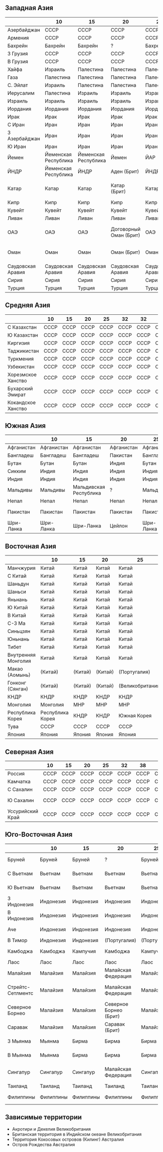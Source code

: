 ## Западная Азия

|                   |10                     |15                     |20                     |25                     |32                     |38                 |55                 |61                 |62                 |64                 |...            |...            |
|-------------------|-----------------------|-----------------------|-----------------------|-----------------------|-----------------------|-------------------|-------------------|-------------------|-------------------|-------------------|---------------|---------------|
|Азербайджан        |СССР                   |СССР                   |СССР                   |СССР                   |СССР                   |СССР               |СССР               |СССР               |СССР               |СССР               |СССР           |Персия         |
|Армения            |СССР                   |СССР                   |СССР                   |СССР                   |СССР                   |СССР               |СССР               |СССР               |СССР               |СССР               |СССР           |Персия         |
|Бахрейн            |Бахрейн                |Бахрейн                |?                      |Бахрейн                |?                      |?                  |?                  |?                  |?                  |?                  |?              |?              |
|З Грузия           |СССР                   |СССР                   |СССР                   |СССР                   |СССР                   |СССР               |СССР               |СССР               |СССР               |СССР               |СССР           |Османия        |
|В Грузия           |СССР                   |СССР                   |СССР                   |СССР                   |СССР                   |СССР               |СССР               |СССР               |СССР               |СССР               |СССР           |Персия        |
|Хайфа              |Израиль                |Палестина              |Палестина              |Палестина              |Палестина              |Палестина          |Великобритания     |Великобритания     |Великобритания     |Великобритания     |Османия        |Османия        |
|Газа               |Палестина              |Палестина              |Палестина              |Палестина              |Палестина              |Палестина          |Великобритания     |Великобритания     |Великобритания     |Великобритания     |Османия        |Османия        |
|С. Эйлат           |Израиль                |Палестина              |Палестина              |Палестина              |Палестина              |Палестина          |Великобритания     |Великобритания     |Великобритания     |Великобритания     |Османия        |Османия        |
|Иерусалим          |Палестина              |Израиль                |Израиль                |Израиль                |Израиль                |Израиль            |Великобритания     |Великобритания     |Великобритания     |Великобритания     |Османия        |Османия        |
|Израиль            |Израиль                |Израиль                |Израиль                |Израиль                |Израиль                |Израиль            |Великобритания     |Великобритания     |Великобритания     |Великобритания     |Османия        |Османия        |
|Иордания           |Иордания               |Иордания               |Иордания               |Иордания               |Иордания               |Иордания           |Великобритания     |Великобритания     |Великобритания     |Великобритания     |Османия        |Османия        |
|Ирак               |Ирак                   |Ирак                   |Ирак                   |Ирак                   |Ирак                   |Ирак               |Ирак               |Ирак               |Ирак               |Ирак               |Османия        |Османия        |
|С Иран             |Иран                   |Иран                   |Иран                   |Иран                   |Иран                   |Иран               |СССР               |Иран               |Персия             |Персия             |Персия         |Персия         |
|З Азербайджан      |Иран                   |Иран                   |Иран                   |Иран                   |Иран                   |Иран               |СССР               |Иран               |Персия             |Персия             |Персия         |Персия         |
|Ю Иран             |Иран                   |Иран                   |Иран                   |Иран                   |Иран                   |Иран               |Персия             |Иран               |Персия             |Персия             |Персия         |Персия         |
|Йемен              |Йеменская Республика   |Йеменская Республика   |Йемен                  |ЙАР                    |Йемен                  |Йемен              |Йемен              |Йемен              |Йемен              |Йемен              |Йемен          |Османия        |
|ЙНДР               |Йеменская Республика   |ЙНДР                   |Аден (Брит)            |ЙНДР                   |Южный Йемен            |(Великобритания)   |Великобритания     |Великобритания     |Великобритания     |Великобритания     |Аден (Брит)    |Османия        |
|Катар              |Катар                  |Катар                  |Катар (Брит)           |Катар                  |Оман и Маскат (Брит)   |(Великобритания)   |Великобритания     |Великобритания     |Великобритания     |Великобритания     |Оман           |Османия        |
|Кипр               |Кипр                   |Кипр                   |Кипр                   |Кипр                   |Кипр                   |Кипр               |Великобритания     |Великобритания     |Великобритания     |Великобритания     |Османия        |Османия        |
|Кувейт             |Кувейт                 |Кувейт                 |Кувейт                 |Кувейт                 |Кувейт                 |(Великобритания)   |Великобритания     |Великобритания     |Великобритания     |Великобритания     |Османия        |Османия        |
|Ливан              |Ливан                  |Ливан                  |Ливан                  |Ливан                  |Ливан                  |Ливан              |Ливан              |Франция            |Франция            |Франция            |Османия        |Османия        |
|ОАЭ                |ОАЭ                    |ОАЭ                    |Договорный Оман (Брит) |ОАЭ                    |Оман и Маскат (Брит)   |Дог. Оман (Брит)   |Великобритания     |Великобритания     |Великобритания     |Великобритания     |Оман           |Османия        |
|Оман               |Оман                   |Оман                   |Оман (Брит)            |Оман                   |Оман и Маскат (Брит)   |Великобритания     |Оман               |Оман               |Оман               |Оман               |Оман           |Османия        |
|Саудовская Аравия  |Саудовская Аравия      |Саудовская Аравия      |Саудовская Аравия      |Саудовская Аравия      |Саудовская Аравия      |Саудовская Аравия  |Саудовская Аравия  |Саудовская Аравия  |Саудовская Аравия  |Саудовская Аравия  |Неджд          |Османия        |
|Сирия              |Сирия                  |Сирия                  |Сирия                  |Сирия                  |Сирия                  |Сирия              |Сирия              |Франция            |Франция            |Франция            |Османия        |Османия        |
|Турция             |Турция                 |Турция                 |Турция                 |Турция                 |Турция                 |Турция             |Турция             |Турция             |Турция             |Турция             |Османия        |Османия        |

## Средняя Азия

|                   |10     |15     |20     |25     |32     |32     |55     |61     |62     |64     |...    |...    |
|-------------------|-------|-------|-------|-------|-------|-------|-------|-------|-------|-------|-------|-------|
|С Казахстан        |СССР   |СССР   |СССР   |СССР   |СССР   |СССР   |СССР   |СССР   |СССР   |СССР   |СССР   |СССР   |
|Ю Казахстан        |СССР   |СССР   |СССР   |СССР   |СССР   |СССР   |СССР   |СССР   |СССР   |СССР   |СССР   |Персия |
|Киргизия           |СССР   |СССР   |СССР   |СССР   |СССР   |СССР   |СССР   |СССР   |СССР   |СССР   |СССР   |Персия |
|Таджикистан        |СССР   |СССР   |СССР   |СССР   |СССР   |СССР   |СССР   |СССР   |СССР   |СССР   |СССР   |Персия |
|Туркмения          |СССР   |СССР   |СССР   |СССР   |СССР   |СССР   |СССР   |СССР   |СССР   |СССР   |СССР   |Персия |
|Узбекистан         |СССР   |СССР   |СССР   |СССР   |СССР   |СССР   |СССР   |СССР   |СССР   |СССР   |СССР   |Персия |
|Хорезмское Ханство |СССР   |СССР   |СССР   |СССР   |СССР   |СССР   |СССР   |СССР   |СССР   |СССР   |Хорезм |Персия |
|Бухарский Эмират   |СССР   |СССР   |СССР   |СССР   |СССР   |СССР   |СССР   |СССР   |СССР   |СССР   |Бухара |Персия |
|Кокандское Ханство |СССР   |СССР   |СССР   |СССР   |СССР   |СССР   |СССР   |СССР   |СССР   |СССР   |Коканд |Персия |

## Южная Азия

|           |10         |15                     |20         |25         |32         |38             |55             |61             |62             |64             |...                |...        |
|-----------|-----------|-----------------------|-----------|-----------|-----------|---------------|---------------|---------------|---------------|---------------|-------------------|-----------|
|Афганистан |Афганистан |Афганистан             |Афганистан |Афганистан |Афганистан |Афганистан     |Афганистан     |Афганистан     |Афганистан     |Афганистан     |Афганистан         |Индия      |
|Бангладеш  |Бангладеш  |Бангладеш              |Пакистан   |Бангладеш  |Пакистан   |Пакистан       |Великобритания |Индия (Брит)   |Великобритания |Великобритания |Индия              |Индокитай  |
|Бутан      |Бутан      |Бутан                  |Индия      |Бутан      |(Индия)    |Индия          |Бутан          |Бутан          |Бутан          |Бутан          |(Индия)            |Индия      |
|Сикким     |Индия      |Индия                  |Индия      |Индия      |(Индия)    |Индия          |Великобритания |Индия (Брит)   |Великобритания |Великобритания |(Индия)            |Индия      |
|Индия      |Индия      |Индия                  |Индия      |Индия      |Индия      |Индия          |Великобритания |Индия (Брит)   |Великобритания |Великобритания |(Великобритания)   |Индия      |
|Мальдивы   |Мальдивы   |Мальдивская Республика |?          |Мальдивы   |Мальдивы   |Великобритания |Великобритания |Великобритания |Великобритания |Великобритания |(Великобритания)   |Индия      |
|Непал      |Непал      |Непал                  |Непал      |Непал      |Непал      |Непал          |Непал          |Непал          |Непал          |Непал          |Непал (Брит)       |Индия      |
|Пакистан   |Пакистан   |Пакистан               |Пакистан   |Пакистан   |Пакистан   |Пакистан       |Великобритания |Индия (Брит)   |Великобритания |Великобритания |Белуджистан (Брит) |Индия      |
|Шри-Ланка  |Шри-Ланка  |Шри-Ланка              |Цейлон     |Шри-Ланка  |Цейлон     |Цейлон         |Великобритания |Великобритания |Великобритания |Великобритания |(Великобритания)   |Индия      |

## Восточная Азия

|                       |10                 |15         |20         |25                 |32                 |38                 |55             |61             |62                     |64             |...            |...            |
|-----------------------|-------------------|-----------|-----------|-------------------|-------------------|-------------------|---------------|---------------|-----------------------|---------------|---------------|---------------|
|Манчжурия              |Китай              |Китай      |Китай      |Китай              |Китай              |Китай              |СССР           |Манчжоу-Го (J) |Манчжоу-Го             |Манчжоу-Го     |Цин            |НРВС           |
|С Китай                |Китай              |Китай      |Китай      |Китай              |Китай              |Китай              |Нац. Китай     |Манчжоу-Го (J) |Манчжоу-Го             |Манчжоу-Го     |Цин            |НРВС           |
|Шаньдун                |Китай              |Китай      |Китай      |Китай              |Китай              |Китай              |Ком. Китай     |Япония (J)     |Япония                 |Япония         |Цин            |Китай          |
|Шаньси                 |Китай              |Китай      |Китай      |Китай              |Китай              |Китай              |Ком. Китай     |Япония (J)     |Шаньси                 |Шаньси         |Цин            |Китай          |
|Яньнань                |Китай              |Китай      |Китай      |Китай              |Китай              |Китай              |Нац. Китай     |Ком. Китай     |Ком. Китай             |Ком. Китай     |Цин            |Китай          |
|Ю Китай                |Китай              |Китай      |Китай      |Китай              |Китай              |Китай              |Нац. Китай     |Клика Гуанси   |Клика Гуанси           |Клика Гуанси   |Цин            |Китай          |
|В Китай                |Китай              |Китай      |Китай      |Китай              |Китай              |Китай              |Нац. Китай     |Нац. Китай     |Нац. Китай             |Нац. Китай     |Цин            |Китай          |
|С-З Ма                 |Китай              |Китай      |Китай      |Китай              |Китай              |Китай              |С-З Ма         |С-З Ма         |С-З Ма                 |С-З Ма         |Цин            |Китай          |
|Синьцзян               |Китай              |Китай      |Китай      |Китай              |Китай              |Китай              |Синьцзян       |Синьцзян       |Синьцзян               |Синьцзян       |Цин            |Китай          |
|Юньнань                |Китай              |Китай      |Китай      |Китай              |Китай              |Китай              |Юньнань        |Юньнань        |Юньнань                |Юньнань        |Цин            |Китай          |
|Тибет                  |Китай              |Китай      |Китай      |Китай              |Китай              |Китай              |Тибет          |Тибет          |Тибет                  |Тибет          |Цин            |Китай          |
|Внутренняя Монголия    |Китай              |Китай      |Китай      |Китай              |Китай              |Китай              |Ком. Китай     |Мэнцзян  (J)   |Внутренняя Монголия    |Нац. Китай     |Цин            |Китай          |
|Макао (Аомынь)         |(Китай)            |(Китай)    |(Китай)    |(Португалия)       |Португалия         |?                  |Португалия     |Португалия     |Португалия             |Португалия     |Португалия     |Китай          |
|Гонконг (Сянган)       |(Китай)            |(Китай)    |(Китай)    |(Великобритания)   |Великобритания     |?                  |Великобритания |Великобритания |Великобритания         |Великобритания |Великобритания |Китай          |
|КНДР                   |КНДР               |КНДР       |КНДР       |КНДР               |КНДР               |КНДР               |СССР           |Япония     (J) |Япония                 |Япония         |Корея (Цин)    |НРВС           |
|Монголия               |Монголия           |МНР        |МНР        |МНР                |МНР                |МНР                |Монголия       |Монголия       |Монголия               |Монголия       |Цин            |Китай          |
|Республика Корея       |Республика Корея   |КНДР       |КНДР       |Южная Корея        |Республика Корея   |Республика Корея   |США            |Япония     (J) |Япония                 |Япония         |Корея (Цин)    |НРВС           |
|Тува                   |СССР               |СССР       |СССР       |СССР               |СССР               |СССР               |СССР           |Танну-Тува     |Тува                   |Тува           |Цин            |Тува           |           
|Япония                 |Япония             |Япония     |Япония     |Япония             |Япония             |Япония             |США            |Япония     (J) |Япония                 |Япония         |Япония         |НРВС           |

## Северная Азия

|                   |10     |15     |20     |25     |32     |38     |55     |61         |62     |64     |...    |...    |
|-------------------|-------|-------|-------|-------|-------|-------|-------|-----------|-------|-------|-------|-------|
|Россия             |СССР   |СССР   |СССР   |СССР   |СССР   |СССР   |СССР   |СССР       |СССР   |СССР   |СССР   |СССР   |
|Камчатка           |СССР   |СССР   |СССР   |СССР   |СССР   |СССР   |СССР   |СССР       |СССР   |СССР   |СССР   |НРВС   |
|С Сахалин          |СССР   |СССР   |СССР   |СССР   |СССР   |СССР   |СССР   |СССР       |СССР   |СССР   |СССР   |НРВС   |
|Ю Сахалин          |СССР   |СССР   |СССР   |СССР   |СССР   |СССР   |СССР   |Япония (J) |Япония |Япония |Япония |НРВС   |
|Уссурийский Край   |СССР   |СССР   |СССР   |СССР   |СССР   |СССР   |СССР   |СССР       |СССР   |СССР   |СССР   |НРВС   |

## Юго-Восточная Азия

|                   |10         |15         |20                     |25             |32                 |38             |55             |50-е           |61             |62             |64             |...                        |...            |
|-------------------|-----------|-----------|-----------------------|---------------|-------------------|---------------|---------------|---------------|---------------|---------------|---------------|---------------------------|---------------|
|Бруней             |Бруней     |Бруней     |?                      |Бруней         |(Великобритания)   |Великобритания |Бруней         |Япония     (J) |Малайя (Брит)  |Великобритания |Великобритания |Бруней                     |НРВС           |
|С Вьетнам          |Вьетнам    |Вьетнам    |Вьетнам                |Вьетнам        |ДРВ                |ДРВ            |Франция        |Вьетнам    (J) |Франция        |Франция        |Франция        |Вьетнам (Цин)              |Индокитай      |
|Ю Вьетнам          |Вьетнам    |Вьетнам    |Вьетнам                |Вьетнам        |Ю Вьетнам          |Ю Вьетнам      |Франция        |Вьетнам    (J) |Франция        |Франция        |Франция        |Кохинхина (Фр)             |Индокитай      |
|З Индонезия        |Индонезия  |Индонезия  |Индонезия              |Индонезия      |Индонезия          |Индонезия      |Нидерланды     |Япония     (J) |Ост-Индия (Нид)|Нидерланды     |Нидерланды     |Нидерланды                 |НРВС           |
|В Индонезия        |Индонезия  |Индонезия  |Индонезия              |Индонезия      |Индонезия          |Индонезия      |Нидерланды     |Япония     (J) |Ост-Индия (Нид)|Нидерланды     |Нидерланды     |Нидерланды                 |Австралазия    |
|Аче                |Индонезия  |Индонезия  |Индонезия              |Индонезия      |Индонезия          |Индонезия      |Нидерланды     |Япония     (J) |Ост-Индия (Нид)|Нидерланды     |Нидерланды     |Аче                        |Индокитай      |
|В Тимор            |Индонезия  |Индонезия  |(Португалия)           |(Португалия)   |Португалия         |?              |Португалия     |Япония     (J) |   |Португалия     |Португалия     |Португалия                 |Индокитай      |
|Камбоджа           |Камбоджа   |Кампучия   |Камбоджа               |Кампучия       |Камбоджа           |Камбоджа       |Камбоджа       |Кампучия   (J) |Франция        |Франция        |Франция        |Камбоджа (Фр)              |Индокитай      |
|Лаос               |Лаос       |Лаос       |Лаос                   |Лаос           |Лаос               |Лаос           |Франция        |Лаос       (J) |Франция        |Франция        |Франция        |Лаос                       |Индокитай      |
|Малайзия           |Малайзия   |Малайзия   |Малайская Федерация    |Малайзия       |Малайзия           |Малайя         |Великобритания |Япония     (J) |Малайя (Брит)  |Великобритания |Великобритания |Южная Малакка              |Индокитай      |
|Стрейтс-Сетлментс  |Малайзия   |Малайзия   |Малайская Федерация    |Малайзия       |Малайзия           |Малайя         |Великобритания |Япония     (J) |Малайя (Брит)  |Великобритания |Великобритания |Стрейтс-Сетлментс (Брит)   |Индокитай      |
|Северное Борнео    |Малайзия   |Малайзия   |Северное Борнео (Брит) |Малайзия       |Малайзия           |Великобритания |Великобритания |Япония     (J) |Малайя (Брит)  |Великобритания |Великобритания |-                          |НРВС           |
|Саравак            |Малайзия   |Малайзия   |Саравак (Брит)         |Малайзия       |Малайзия           |Великобритания |Великобритания |Япония     (J) |Малайя (Брит)  |Великобритания |Великобритания |-                          |НРВС           |
|З Мьянма           |Мьянма     |Бирма      |Бирма                  |Бирма          |Бирма              |Бирма          |Великобритания |Бирма      (J) |Индия (Брит)   |Великобритания |Великобритания |Бирма (Цин)                |Индокитай      |
|В Мьянма           |Мьянма     |Бирма      |Бирма                  |Бирма          |Бирма              |Бирма          |Великобритания |Бирма      (J) |Индия (Брит)   |Великобритания |Великобритания |Индия                      |Индокитай      |
|Сингапур           |Сингапур   |Сингапур   |Малайская Федерация    |Сингапур       |Сингапур           |Малайя         |Великобритания |Япония     (J) |Малайя (Брит)  |Великобритания |Великобритания |Стрейтс-Сетлментс (Брит)   |Индокитай      |
|Таиланд            |Таиланд    |Таиланд    |Таиланд                |Таиланд        |Таиланд            |Таиланд        |Сиам           |Таиланд    (j) |Сиам           |Сиам           |Сиам           |Сиам                       |Индокитай      |
|Филиппины          |Филиппины  |Филиппины  |Филиппины              |Филиппины      |Филиппины          |Филиппины      |Филиппины      |Филиппины  (J) |Филиппины      |Филиппины      |Филиппины      |Филиппины (Исп)            |НРВС           |

## Зависимые территории

*   Акротири и Декелия                          Великобритания
*   Британская территория в Индийском океане    Великобритания
*   Территория Кокосовых островов (Килинг)      Австралия
*   Остров Рождества                            Австралия
